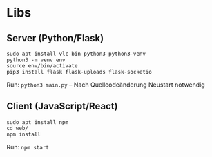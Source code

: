 # Libs
## Server (Python/Flask)
```
sudo apt install vlc-bin python3 python3-venv
python3 -m venv env
source env/bin/activate
pip3 install flask flask-uploads flask-socketio
```

Run: `python3 main.py` – Nach Quellcodeänderung Neustart notwendig

## Client (JavaScript/React)

```
sudo apt install npm
cd web/
npm install
```

Run: `npm start`

